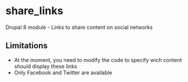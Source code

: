 # share_links
Drupal 8 module - Links to share content on social networks

## Limitations
- At the moment, you need to modify the code to specify wich content should display these links
- Only Facebook and Twitter are available
